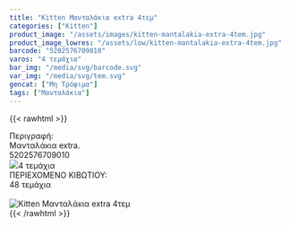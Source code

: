 ```yaml
---
title: "Kitten Μανταλάκια extra 4τεμ"
categories: ["Kitten"]
product_image: "/assets/images/kitten-mantalakia-extra-4tem.jpg"
product_image_lowres: "/assets/low/kitten-mantalakia-extra-4tem.jpg"
barcode: "5202576709010"
varos: "4 τεμάχια"
bar_img: "/media/svg/barcode.svg"
var_img: "/media/svg/tem.svg"
gencat: ["Μη Τρόφιμα"]
tags: ["Μανταλάκια"]
---
```

{{< rawhtml >}}

<div class="sload214"><div class="product"><div id="sistatika">Περιγραφή:</div><div class="alltext">Μανταλάκια extra.</div><div id="barcode"><div id="barimage1"></div><span id="bartext">5202576709010</span></div><div id="varos"><div id="varosimage" style="margin:0"><img src="/media/icons/tem.png"><span id="varostext">4 τεμάχια</span></div></div><div id="kivotio">ΠΕΡΙΕΧΟΜΕΝΟ ΚΙΒΩΤΙΟΥ:<br>48 τεμάχια</div><br><div class="pimg"><img alt="Kitten Μανταλάκια extra 4τεμ" title="Kitten Μανταλάκια extra 4τεμ" src="/assets/images/kitten-mantalakia-extra-4tem.jpg"></div></div></div>
{{< /rawhtml >}}


